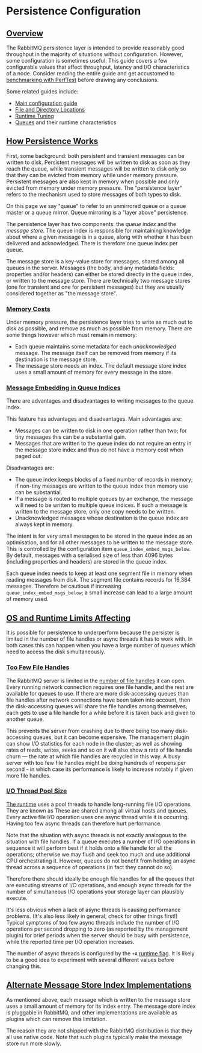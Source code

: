 <!--
Copyright (c) 2007-2019 Pivotal Software, Inc.

All rights reserved. This program and the accompanying materials
are made available under the terms of the under the Apache License,
Version 2.0 (the "License”); you may not use this file except in compliance
with the License. You may obtain a copy of the License at

https://www.apache.org/licenses/LICENSE-2.0

Unless required by applicable law or agreed to in writing, software
distributed under the License is distributed on an "AS IS" BASIS,
WITHOUT WARRANTIES OR CONDITIONS OF ANY KIND, either express or implied.
See the License for the specific language governing permissions and
limitations under the License.
-->

# Persistence Configuration

## <a id="overview" class="anchor" href="#overview">Overview</a>

The RabbitMQ persistence layer is intended to provide reasonably good throughput
in the majority of situations without configuration. However,
some configuration is sometimes useful. This guide covers a few configurable
values that affect throughput, latency and I/O characteristics of a node.
Consider reading the entire guide and get accustomed to [benchmarking with PerfTest](https://rabbitmq.github.io/rabbitmq-perf-test/stable/htmlsingle/)
before drawing any conclusions.

Some related guides include:

 * [Main configuration guide](/configure.html)
 * [File and Directory Locations](/relocate.html)
 * [Runtime Tuning](/runtime.ntml)
 * [Queues](/queues.html#runtime-characteristics) and their runtime characteristics


## <a id="how-it-works" class="anchor" href="#how-it-works">How Persistence Works</a>

First, some background: both persistent and transient messages
can be written to disk. Persistent messages will be written to
disk as soon as they reach the queue, while transient messages
will be written to disk only so that they can be evicted from
memory while under memory pressure. Persistent messages are also
kept in memory when possible and only evicted from memory under
memory pressure. The "persistence layer" refers to the mechanism
used to store messages of both types to disk.

On this page we say "queue" to refer to an unmirrored queue or a
queue master or a queue mirror. Queue mirroring is a "layer above"
persistence.

The persistence layer has two components: the _queue index_
and the _message store_. The queue index is responsible for
maintaining knowledge about where a given message is in a queue,
along with whether it has been delivered and acknowledged. There
is therefore one queue index per queue.

The message store is a key-value store for messages, shared
among all queues in the server. Messages (the body, and any
metadata fields: properties and/or headers) can either be stored
directly in the queue index, or written to the message store. There are
technically two message stores (one for transient and one for
persistent messages) but they are usually considered together as
"the message store".

### <a id="memory-costs" class="anchor" href="#memory-costs">Memory Costs</a>

Under memory pressure, the persistence layer tries to write as
much out to disk as possible, and remove as much as possible
from memory. There are some things however which must remain in
memory:

 * Each queue maintains some metadata for each
   _unacknowledged_ message. The message itself can be
   removed from memory if its destination is the message store.
 * The message store needs an index. The default message store
   index uses a small amount of memory for every message in the
   store.

### <a id="index-embedding" class="anchor" href="#index-embedding">Message Embedding in Queue Indices</a>

There are advantages and disadvantages to writing messages to
the queue index.

This feature has advantages and disadvantages. Main advantages are:

 * Messages can be written to disk in one operation rather than
   two; for tiny messages this can be a substantial gain.
 * Messages that are written to the queue index do not require an
   entry in the message store index and thus do not have a memory
   cost when paged out.

Disadvantages are:

 * The queue index keeps blocks of a fixed number of records in
   memory; if non-tiny messages are written to the queue index then
   memory use can be substantial.
 * If a message is routed to multiple queues by an exchange, the
   message will need to be written to multiple queue indices. If
   such a message is written to the message store, only one copy
   needs to be written.
 * Unacknowledged messages whose destination is the queue index
   are always kept in memory.

The intent is for very small messages to be stored in the queue
index as an optimisation, and for all other messages to be
written to the message store. This is controlled by the
configuration item <code>queue_index_embed_msgs_below</code>. By
default, messages with a serialised size of less than 4096 bytes
(including properties and headers) are stored in the queue
index.

Each queue index needs to keep at least one segment file in
memory when reading messages from disk. The segment file
contains records for 16,384 messages. Therefore be cautious if
increasing <code>queue_index_embed_msgs_below</code>; a small
increase can lead to a large amount of memory used.


## <a id="limits" class="anchor" href="#limits">OS and Runtime Limits Affecting </a>

It is possible for persistence to underperform because the
persister is limited in the number of file handles or async
threads it has to work with. In both cases this can happen when
you have a large number of queues which need to access the disk
simultaneously.

### <a id="file-handles" class="anchor" href="#file-handles">Too Few File Handles</a>

The RabbitMQ server is limited in the [number of file handles](/networking.html#open-file-handle-limit) it can open.
Every running network connection requires one file handle, and the rest are available
for queues to use. If there are more disk-accessing queues than
file handles after network connections have been taken into
account, then the disk-accessing queues will share the file
handles among themselves; each gets to use a file handle for a
while before it is taken back and given to another queue.

This prevents the server from crashing due to there being too
many disk-accessing queues, but it can become expensive. The
management plugin can show I/O statistics for each node in the
cluster; as well as showing rates of reads, writes, seeks and so
on it will also show a rate of file handle churn — the rate at
which file handles are recycled in this way. A busy server with
too few file handles might be doing hundreds of reopens per
second - in which case its performance is likely to increase
notably if given more file handles.

### <a id="async-threads" class="anchor" href="#async-threads">I/O Thread Pool Size</a>

[The runtime](/runtime.html) uses a pool threads to handle
long-running file I/O operations. They are known as These
are shared among all virtual hosts and queues. Every active file I/O operation
uses one async thread while it is occurring.
Having too few async threads can therefore hurt performance.

Note that the situation with async threads is not exactly
analogous to the situation with file handles. If a queue
executes a number of I/O operations in sequence it will perform
best if it holds onto a file handle for all the operations;
otherwise we may flush and seek too much and use additional CPU
orchestrating it. However, queues do not benefit from holding an
async thread across a sequence of operations (in fact they
cannot do so).

Therefore there should ideally be enough file handles for all
the queues that are executing streams of I/O operations, and
enough async threads for the number of simultaneous I/O
operations your storage layer can plausibly execute.

It's less obvious when a lack of async threads is causing
performance problems. (It's also less likely in general; check
for other things first!) Typical symptoms of too few async
threads include the number of I/O operations per second dropping
to zero (as reported by the management plugin) for brief periods
when the server should be busy with persistence, while the
reported time per I/O operation increases.

The number of async threads is configured by the `+A`
[runtime flag](/runtime.html). It is likely to be a good idea to experiment
with several different values before changing this.


## <a id="msg-store-index-implementations" class="anchor" href="#msg-store-index-implementations">Alternate Message Store Index Implementations</a>

As mentioned above, each message which is written to the message
store uses a small amount of memory for its index entry. The
message store index is pluggable in RabbitMQ, and other
implementations are available as plugins which can remove this
limitation.

The reason they are not shipped with the RabbitMQ distribution is
that they all use native code. Note that such plugins typically
make the message store run more slowly.

